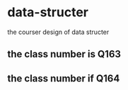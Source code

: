 # data-structer
the courser design of data structer 
## the class number is Q163
## the class number if Q164
